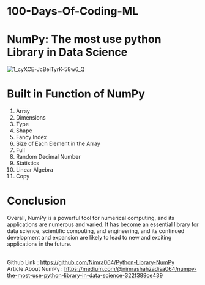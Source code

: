 # 100-Days-Of-Coding-ML
# NumPy: The most use python Library in Data Science
![1_cyXCE-JcBelTyrK-58w6_Q](https://user-images.githubusercontent.com/71897920/232280973-9582e569-321a-4875-91cc-4f73f78a2d6d.png)

# Built in Function of NumPy <br>
1. Array  <br>
2. Dimensions <br>
3. Type  <br>
4. Shape  <br>
5. Fancy Index <br>
6. Size of Each Element in the Array <br>
7. Full  <br>
8. Random Decimal Number  <br>
9. Statistics <br>
10. Linear Algebra <br>
11. Copy <br>



# Conclusion
Overall, NumPy is a powerful tool for numerical computing, and its applications are numerous and varied. It has become an essential library for data science, scientific computing, and engineering, and its continued development and expansion are likely to lead to new and exciting applications in the future. <br> <br>

Github Link : https://github.com/Nimra064/Python-Library-NumPy  <br>
Article About NumPy : https://medium.com/@nimrashahzadisa064/numpy-the-most-use-python-library-in-data-science-322f389ce439
